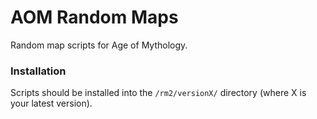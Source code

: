 AOM Random Maps
===============

Random map scripts for Age of Mythology.

### Installation

Scripts should be installed into the `/rm2/versionX/` directory (where X is your latest version).